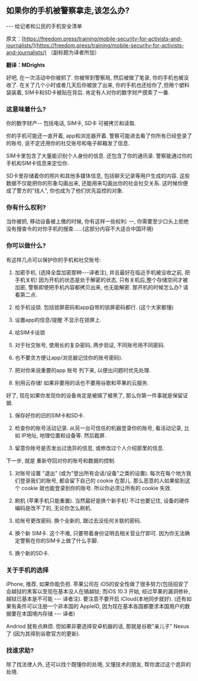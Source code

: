 ---
---
## 如果你的手机被警察拿走,该怎么办?
--- 给记者和公民的手机安全清单

原文：[https://freedom.press/training/mobile-security-for-activists-and-journalists/](https://freedom.press/training/mobile-security-for-activists-and-journalists/) （副标题为译者所加）

**翻译：MDrights**

好吧, 在一次活动中你被抓了. 你被带到警察局, 然后被做了笔录, 你的手机也被没收了. 在关了几个小时或者几天后你被放了出来, 你的手机也还给你了,但用个塑料袋装着, SIM卡和SD卡被贴在背后. 肯定有人对你的数字财产摸索了一番.

### 这意味着什么?

你的数字财产-- 包括电话, SIM卡, SD卡 可被拷贝和读取.

你的手机可能还一直开着, app和浏览器开着. 警察可能进去看了你所有已经登录了的账号, 说不定还用你的社交账号和电子邮箱发了信息.

SIM卡里包含了大量能识别个人身份的信息. 还包含了你的通讯录. 警察能通过你的手机和SIM卡信息来定位你.

SD卡里存储着你的照片和其他多媒体信息, 包括聊天记录等用户生成的内容. 这些数据不仅能把你的形象勾画出来, 还能用来勾画出你的社会社交关系. 这时候你便成了警方的"线人", 你也成为了他们优先监控的对象.

### 你有什么权利?

当你被抓, 移动设备被上缴的时候, 你有这样一些权利: 一, 你需要至少口头上拒绝没有搜查令的对你手机的搜查......(这部分内容不大适合中国环境)

### 你可以做什么?

有这样几点可以保护你的手机和社交账号:

1. 加密手机. (选择全盘加密那种---译者注), 并且最好在临近手机被没收之前, 把手机关机! 因为开机的状态是处于解密的状态, 只有关机后,整个存储空间才被加密, 警察即使把手机内容都拷贝出来, 也无能解密. 那开机的时候怎么办? 请看第二点.

2. 给手机设锁. 包括锁屏密码和app自带的锁屏密码都行. (这个大家都懂)

3. 设置app的信息/提醒 不显示在锁屏上.

4. 给SIM卡设锁

5. 对于社交账号, 使用长的复杂密码, 两步验证, 不同账号用不同密码.

6. 也不要贪方便让app/浏览器记住你的账号密码).

7. 把对你来说重要的app 账号 列下来, 以便出问题时优先处理.

8. 别用云存储! 如果非要用的话也不要用谷歌和苹果的云服务.

好了, 现在如果你发现你的设备肯定是被搞了被黑了, 那么你第一件事就是保留证据.

1. 保存好你的旧的SIM卡和SD卡.

2. 检查你的账号活动记录. 从另一台可信任的机器登录你的账号, 看活动记录, 比如 IP地址, 地理位置和设备等. 然后截屏.

3. 留意你账号是否发出过诡异的信息, 或修改过个人介绍那里的信息.

下一步, 就是 重新夺回对你的账号和数据的控制.

1. 对账号设置 "退出" (或为"登出所有会话/设备"之类的设置). 每次在每个地方我们登录我们的账号, 都会留下自己的 cookie 在那儿. 那么恶意的人如果偷到这个 cookie 就也能登录到你的账号. 所以你必须让所有的 cookie 失效.

2. 刷机 (苹果手机只能重置). 当然最好是换个新手机! 不过也要记住, 设备的硬件编码是改不了的, 无论你怎么刷机.

3. 给账号更改密码. 换个全新的, 跟过去没任何关联的密码.

4. 换个新 SIM卡. 这个不难, 只要带着身份证明去相关营业厅即可. 因为你无法确定警察在你的SIM卡上做了什么手脚.

5. 换个新的SD卡.

### 关于手机的选择

iPhone, 推荐, 如果你能负担. 苹果公司在 iOS的安全性做了很多努力(包括招安了会越狱的黑客以至现在基本没人在搞越狱; 而iOS 10.3 开始, 经过苹果的漏洞修补, 越狱已基本是不可能 --- 译者注).  要注意不要开启 iCloud(本地同步就好). (还有如果有条件可以注册一个非本国的 AppleID, 因为现在基本各国都要求本国用户的数据要在本国境内存储 --- 译者)

Andriod 就有点麻烦. 但如果非要选择安卓机器的话, 那就是谷歌"亲儿子" Nexus了 (因为其得到谷歌官方的更新).


### 找谁求助?

除了找法律人外, 还可以找个既懂你的处境, 又懂技术的朋友, 帮你渡过这个诡异的处境.
